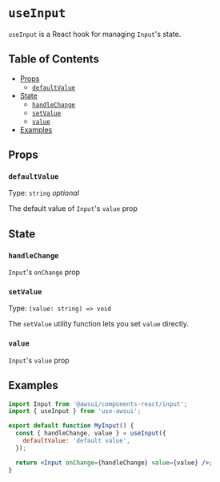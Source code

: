 # `useInput`

`useInput` is a React hook for managing `Input`'s state.

## Table of Contents

- [Props](#props)
  - [`defaultValue`](#defaultvalue)
- [State](#state)
  - [`handleChange`](#handlechange)
  - [`setValue`](#setvalue)
  - [`value`](#value)
- [Examples](#examples)

## Props

### `defaultValue`

Type: `string` _optional_

The default value of `Input`'s `value` prop

## State

### `handleChange`

`Input`'s `onChange` prop

### `setValue`

Type: `(value: string) => void`

The `setValue` utility function lets you set `value` directly.

### `value`

`Input`'s `value` prop

## Examples

```jsx
import Input from '@awsui/components-react/input';
import { useInput } from 'use-awsui';

export default function MyInput() {
  const { handleChange, value } = useInput({
    defaultValue: 'default value',
  });

  return <Input onChange={handleChange} value={value} />;
}
```
